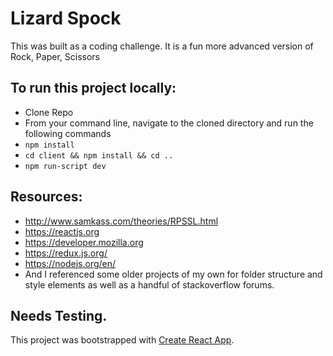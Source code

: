 # Lizard Spock

This was built as a coding challenge. 
It is a fun more advanced version of Rock, Paper, Scissors

## To run this project locally:
- Clone Repo
- From your command line, navigate to the cloned directory and run the following commands
- `npm install`
- `cd client && npm install && cd ..`
- `npm run-script dev`

## Resources: 
- http://www.samkass.com/theories/RPSSL.html
- https://reactjs.org
- https://developer.mozilla.org
- https://redux.js.org/
- https://nodejs.org/en/
- And I referenced some older projects of my own for folder structure and style elements as well as a handful of stackoverflow forums.

## Needs Testing.

This project was bootstrapped with [Create React App](https://github.com/facebook/create-react-app).